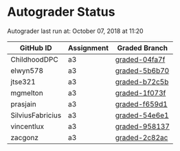 # Autograder Status
Autograder last run at: October 07, 2018 at 11:20

| GitHub ID | Assignment | Graded Branch |
|-----------|------------|---------------|
| ChildhoodDPC | a3 | [graded-04fa7f](https://github.com/Fall2018COMP401-001/a3-ChildhoodDPC/tree/graded-04fa7f) | 
| elwyn578 | a3 | [graded-5b6b70](https://github.com/Fall2018COMP401-001/a3-elwyn578/tree/graded-5b6b70) | 
| jtse321 | a3 | [graded-b72c5b](https://github.com/Fall2018COMP401-001/a3-jtse321/tree/graded-b72c5b) | 
| mgmelton | a3 | [graded-1f073f](https://github.com/Fall2018COMP401-001/a3-mgmelton/tree/graded-1f073f) | 
| prasjain | a3 | [graded-f659d1](https://github.com/Fall2018COMP401-001/a3-prasjain/tree/graded-f659d1) | 
| SilviusFabricius | a3 | [graded-54e6e1](https://github.com/Fall2018COMP401-001/a3-SilviusFabricius/tree/graded-54e6e1) | 
| vincentlux | a3 | [graded-958137](https://github.com/Fall2018COMP401-001/a3-vincentlux/tree/graded-958137) | 
| zacgonz | a3 | [graded-2c82ac](https://github.com/Fall2018COMP401-001/a3-zacgonz/tree/graded-2c82ac) | 
